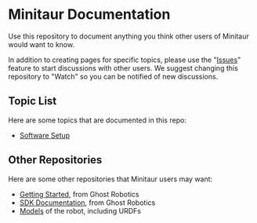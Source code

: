 # Minitaur Documentation

Use this repository to document anything you think other users of Minitaur would want to know. 

In addition to creating pages for specific topics, please use the "[Issues](https://github.com/minitaur-users/docs/issues)" feature to start discussions with other users. We suggest changing this repository to "Watch" so you can be notified of new discussions.

## Topic List

Here are some topics that are documented in this repo:

* [Software Setup](./Minitaur%20software%20setup.txt)

## Other Repositories

Here are some other repositories that Minitaur users may want:

* [Getting Started](http://ghostrobotics.gitlab.io/SDK/Minitaur.html#getting-started), from Ghost Robotics
* [SDK Documentation](http://ghostrobotics.gitlab.io/SDK/index.html), from Ghost Robotics
* [Models](https://github.com/minitaur-users/models) of the robot, including URDFs

